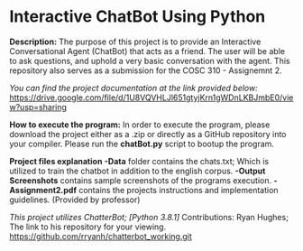 # Interactive ChatBot Using Python


**Description:**
The purpose of this project is to provide an Interactive Conversational Agent (ChatBot) that acts as a friend. The user will be able to ask questions, and uphold a very basic conversation with the agent. This repository also serves as a submission for the COSC 310 - Assignemnt 2. 

*You can find the project documentation at the link provided below:*
https://drive.google.com/file/d/1U8VQVHLJl651gtyjKrn1gWDnLKBJmbE0/view?usp=sharing

**How to execute the program:**
In order to execute the program, please download the project either as a .zip or directly as a GitHub repository into your compiler. Please run the **chatBot.py** script to bootup the program. 

**Project files explanation**
**-Data** folder contains the chats.txt; Which is utilized to train the chatbot in addition to the english corpus.
**-Output Screenshots** contains sample screenshots of the programs execution. 
**-Assignment2.pdf** contains the projects instructions and implementation guidelines. (Provided by professor)

*This project utilizes ChatterBot; [Python 3.8.1]*
Contributions: Ryan Hughes; The link to his repository for your viewing. 
https://github.com/rryanh/chatterbot_working.git

